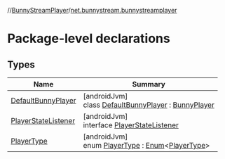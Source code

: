 //[BunnyStreamPlayer](../../index.md)/[net.bunnystream.bunnystreamplayer](index.md)

# Package-level declarations

## Types

| Name | Summary |
|---|---|
| [DefaultBunnyPlayer](-default-bunny-player/index.md) | [androidJvm]<br>class [DefaultBunnyPlayer](-default-bunny-player/index.md) : [BunnyPlayer](../net.bunnystream.bunnystreamplayer.common/-bunny-player/index.md) |
| [PlayerStateListener](-player-state-listener/index.md) | [androidJvm]<br>interface [PlayerStateListener](-player-state-listener/index.md) |
| [PlayerType](-player-type/index.md) | [androidJvm]<br>enum [PlayerType](-player-type/index.md) : [Enum](https://kotlinlang.org/api/latest/jvm/stdlib/kotlin-stdlib/kotlin/-enum/index.html)&lt;[PlayerType](-player-type/index.md)&gt; |
